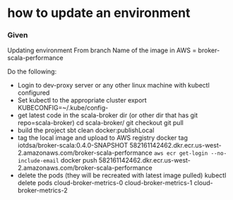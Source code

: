 # how to update an environment

### Given
Updating environment <env>
From branch <branch>
Name of the image in AWS = broker-scala-performance

Do the following:

- Login to dev-proxy server or any other linux machine with kubectl configured
- Set kubectl to the appropriate cluster
export KUBECONFIG=~/.kube/config-<env>
- get latest code in the scala-broker dir (or other dir that has git repo=scala-broker)
cd scala-broker/
git checkout <branch>
git pull
- build the project
sbt clean docker:publishLocal
- tag the local image and upload to AWS registry
docker tag iotdsa/broker-scala:0.4.0-SNAPSHOT 582161142462.dkr.ecr.us-west-2.amazonaws.com/broker-scala-performance
`aws ecr get-login --no-include-email`
docker push 582161142462.dkr.ecr.us-west-2.amazonaws.com/broker-scala-performance
- delete the pods (they will be recreated with latest image pulled)
kubectl delete pods cloud-broker-metrics-0 cloud-broker-metrics-1 cloud-broker-metrics-2



